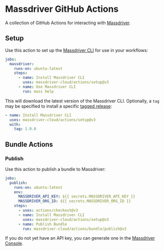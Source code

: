 # Massdriver GitHub Actions

A collection of GitHub Actions for interacting with [Massdriver](https://massdriver.cloud).

## Setup

Use this action to set up the [Massdriver CLI](https://github.com/massdriver-cloud/mass) for use in your workflows:

```yaml
jobs:
  massdriver:
    runs-on: ubuntu-latest
    steps:
      - name: Install Massdriver CLI
        uses: massdriver-cloud/actions/setup@v3
      - name: Use Massdriver CLI
        run: mass help
```

This will download the latest version of the Massdriver CLI. Optionally, a `tag` may be specified to install a specific [tagged release](https://github.com/massdriver-cloud/mass/releases):

```yaml
- name: Install Massdriver CLI
  uses: massdriver-cloud/actions/setup@v3
  with:
    tag: 1.0.0
```

## Bundle Actions

### Publish

Use this action to publish a bundle to Massdriver:

```yaml
jobs:
  publish:
    runs-on: ubuntu-latest
    env:
      MASSDRIVER_API_KEY: ${{ secrets.MASSDRIVER_API_KEY }}
      MASSDRIVER_ORG_ID: ${{ secrets.MASSDRIVER_ORG_ID }}
    steps:
      - uses: actions/checkout@v3
      - name: Install Massdriver CLI
        uses: massdriver-cloud/actions/setup@v3
      - name: Publish Bundle
        run: massdriver-cloud/actions/bundle/publish@v3
```

If you do not yet have an API key, you can generate one in the [Massdriver Console](https://app.massdriver.cloud/organization/api-keys).
